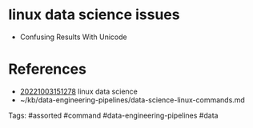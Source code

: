 # linux data science issues
- Confusing Results With Unicode

# References
- [20221003151278](/zet/20221003151278/README.md) linux data science
- ~/kb/data-engineering-pipelines/data-science-linux-commands.md

Tags:
    #assorted #command #data-engineering-pipelines #data
